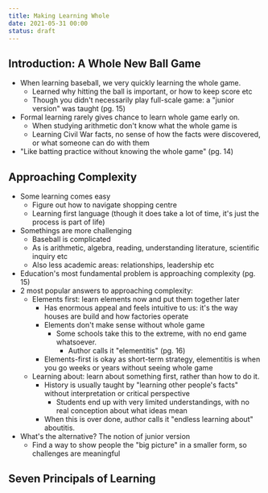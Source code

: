 ```yaml
---
title: Making Learning Whole
date: 2021-05-31 00:00
status: draft
---
```


## Introduction: A Whole New Ball Game

* When learning baseball, we very quickly learning the whole game.
    * Learned why hitting the ball is important, or how to keep score etc
    * Though you didn't necessarily play full-scale game: a "junior version" was taught (pg. 15)
* Formal learning rarely gives chance to learn whole game early on.
	* When studying arithmetic don't know what the whole game is
	* Learning Civil War facts, no sense of how the facts were discovered, or what someone can do with them
* "Like batting practice without knowing the whole game" (pg. 14)

## Approaching Complexity

* Some learning comes easy
    * Figure out how to navigate shopping centre
    * Learning first language (though it does take a lot of time, it's just the process is part of life)
* Somethings are more challenging
    * Baseball is complicated
    * As is arithmetic, algebra, reading, understanding literature, scientific inquiry etc
    * Also less academic areas: relationships, leadership etc
* Education's most fundamental problem is approaching complexity (pg. 15)
* 2 most popular answers to approaching complexity:
	* Elements first: learn elements now and put them together later
		* Has enormous appeal and feels intuitive to us: it's the way houses are build and how factories operate
		* Elements don't make sense without whole game
			* Some schools take this to the extreme, with no end game whatsoever.
				* Author calls it "elementitis" (pg. 16)
        * Elements-first is okay as short-term strategy, elementitis is when you go weeks or years without seeing whole game
	* Learning about: learn about something first, rather than how to do it.
        * History is usually taught by "learning other people's facts" without interpretation or critical perspective
            * Students end up with very limited understandings, with no real conception about what ideas mean
        * When this is over done, author calls it "endless learning about" aboutitis.
* What's the alternative? The notion of junior version
    * Find a way to show people the "big picture" in a smaller form, so challenges are meaningful

## Seven Principals of Learning
